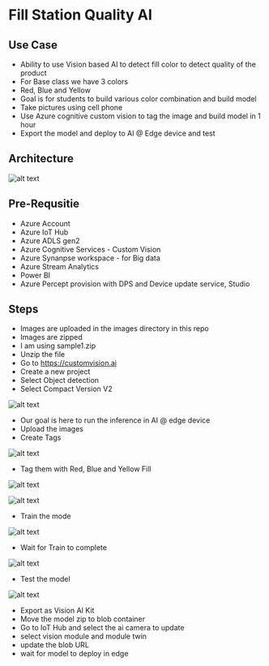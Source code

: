 # Fill Station Quality AI

## Use Case

- Ability to use Vision based AI to detect fill color to detect quality of the product
- For Base class we have 3 colors
- Red, Blue and Yellow
- Goal is for students to build various color combination and build model
- Take pictures using cell phone
- Use Azure cognitive custom vision to tag the image and build model in 1 hour
- Export the model and deploy to AI @ Edge device and test

## Architecture

![alt text](https://github.com/balakreshnan/csitestbedai/blob/main/images/testbedAI.jpg "Service Health")

## Pre-Requsitie

- Azure Account
- Azure IoT Hub
- Azure ADLS gen2
- Azure Cognitive Services - Custom Vision
- Azure Synanpse workspace - for Big data
- Azure Stream Analytics
- Power BI
- Azure Percept provision with DPS and Device update service, Studio

## Steps

- Images are uploaded in the images directory in this repo
- Images are zipped
- I am using sample1.zip
- Unzip the file
- Go to https://customvision.ai
- Create a new project
- Select Object detection
- Select Compact Version V2

![alt text](https://github.com/balakreshnan/csitestbedai/blob/main/images/testbedAI-1.jpg "Service Health")

- Our goal is here to run the inference in AI @ edge device
- Upload the images
- Create Tags

![alt text](https://github.com/balakreshnan/csitestbedai/blob/main/images/testbedAI-2.jpg "Service Health")

- Tag them with Red, Blue and Yellow Fill

![alt text](https://github.com/balakreshnan/csitestbedai/blob/main/images/testbedAI-3.jpg "Service Health")

![alt text](https://github.com/balakreshnan/csitestbedai/blob/main/images/testbedAI-4.jpg "Service Health")

- Train the mode

![alt text](https://github.com/balakreshnan/csitestbedai/blob/main/images/testbedAI-5.jpg "Service Health")

- Wait for Train to complete

![alt text](https://github.com/balakreshnan/csitestbedai/blob/main/images/testbedAI-6.jpg "Service Health")

- Test the model

![alt text](https://github.com/balakreshnan/csitestbedai/blob/main/images/testbedAI-7.jpg "Service Health")

- Export as Vision AI Kit
- Move the model zip to blob container
- Go to IoT Hub and select the ai camera to update
- select vision module and module twin
- update the blob URL
- wait for model to deploy in edge
